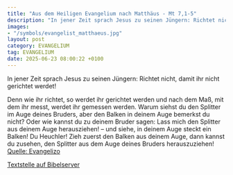 ```yaml
---
title: "Aus dem Heiligen Evangelium nach Matthäus - Mt 7,1-5"
description: "In jener Zeit sprach Jesus zu seinen Jüngern: Richtet nicht, damit ihr nicht gerichtet werdet! Denn wie ihr richtet, so werdet ihr gerichtet werden und nach dem Maß, mit dem ihr messt, werdet ihr gemessen werden. Warum siehst du den Splitter im Auge deines Bruders, aber den Balke...."
images:
- "/symbols/evangelist_matthaeus.jpg"
layout: post
category: EVANGELIUM
tag: EVANGELIUM
date: 2025-06-23 08:00:22 +0100
---
```

<!--more-->In jener Zeit sprach Jesus zu seinen Jüngern: Richtet nicht, damit ihr nicht gerichtet werdet!
Denn wie ihr richtet, so werdet ihr gerichtet werden und nach dem Maß, mit dem ihr messt, werdet ihr gemessen werden.
Warum siehst du den Splitter im Auge deines Bruders, aber den Balken in deinem Auge bemerkst du nicht?
Oder wie kannst du zu deinem Bruder sagen: Lass mich den Splitter aus deinem Auge herausziehen! – und siehe, in deinem Auge steckt ein Balken!
Du Heuchler! Zieh zuerst den Balken aus deinem Auge, dann kannst du zusehen, den Splitter aus dem Auge deines Bruders herauszuziehen!<br>
[Quelle: Evangelizo](https://evangeliumtagfuertag.org/DE/gospel)

[Textstelle auf Bibelserver](https://www.bibleserver.com/EU/Matthäus7,1-5)
